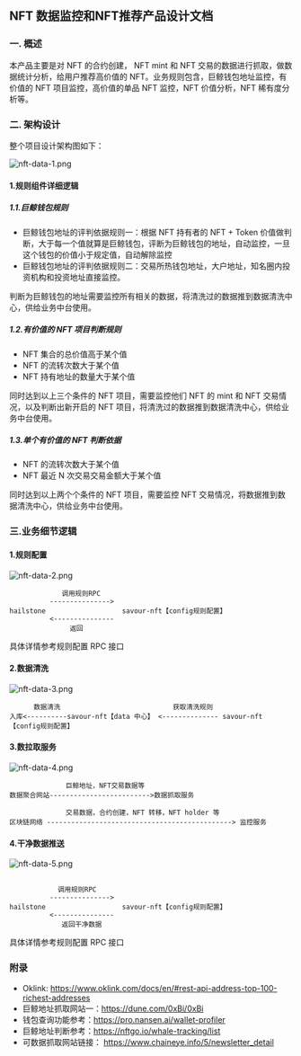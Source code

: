 ## NFT 数据监控和NFT推荐产品设计文档

### 一. 概述

本产品主要是对 NFT 的合约创建，  NFT mint 和  NFT 交易的数据进行抓取，做数据统计分析，给用户推荐高价值的 NFT。业务规则包含，巨鲸钱包地址监控，有价值的 NFT 项目监控，高价值的单品 NFT 监控，NFT 价值分析，NFT 稀有度分析等。

### 二. 架构设计

整个项目设计架构图如下：

![nft-data-1.png](https://github.com/savour-labs/savour-docs-chinese/blob/main/images/nft-data-1.png)

#### 1.规则组件详细逻辑

##### 1.1.巨鲸钱包规则

- 巨鲸钱包地址的评判依据规则一：根据 NFT 持有者的 NFT + Token 价值做判断，大于每一个值就算是巨鲸钱包，评断为巨鲸钱包的地址，自动监控，一旦这个钱包的价值小于规定值，自动解除监控
- 巨鲸钱包地址的评判依据规则二：交易所热钱包地址，大户地址，知名圈内投资机构和投资地址直接监控。

判断为巨鲸钱包的地址需要监控所有相关的数据，将清洗过的数据推到数据清洗中心，供给业务中台使用。

##### 1.2.有价值的 NFT 项目判断规则

- NFT 集合的总价值高于某个值
- NFT 的流转次数大于某个值
- NFT 持有地址的数量大于某个值

同时达到以上三个条件的 NFT 项目，需要监控他们 NFT 的 mint 和 NFT 交易情况，以及判断出新开启的 NFT 项目，将清洗过的数据推到数据清洗中心，供给业务中台使用。

##### 1.3.单个有价值的 NFT 判断依据

- NFT 的流转次数大于某个值
- NFT 最近 N 次交易交易金额大于某个值

同时达到以上两个个条件的 NFT 项目，需要监控 NFT 交易情况，将数据推到数据清洗中心，供给业务中台使用。


### 三.业务细节逻辑

#### 1.规则配置

![nft-data-2.png](https://github.com/savour-labs/savour-docs-chinese/blob/main/images/nft-data-2.png)


```
             调用规则RPC
          --------------->
hailstone                   savour-nft【config规则配置】
          <---------------
               返回
```

               
具体详情参考规则配置 RPC 接口


#### 2.数据清洗

![nft-data-3.png](https://github.com/savour-labs/savour-docs-chinese/blob/main/images/nft-data-3.png)


```
      数据清洗                            获取清洗规则
入库<----------savour-nft【data 中心】 <-------------- savour-nft【config规则配置】

```

#### 3.数拉取服务

![nft-data-4.png](https://github.com/savour-labs/savour-docs-chinese/blob/main/images/nft-data-4.png)


```              
              巨鲸地址，NFT交易数据等
数据聚合网站------------------------->数据抓取服务
              
              交易数据，合约创建，NFT 转移，NFT holder 等
区块链网络 ----------------------------------------------> 监控服务
```
              
#### 4.干净数据推送

![nft-data-5.png](https://github.com/savour-labs/savour-docs-chinese/blob/main/images/nft-data-5.png)

```

            调用规则RPC
          --------------->
hailstone                   savour-nft【config规则配置】
          <---------------
             返回干净数据
```

具体详情参考规则配置 RPC 接口 

### 附录

- Oklink: https://www.oklink.com/docs/en/#rest-api-address-top-100-richest-addresses
- 巨鲸地址抓取网站一：https://dune.com/0xBi/0xBi
- 钱包查询功能参考：https://pro.nansen.ai/wallet-profiler
- 巨鲸地址判断参考：https://nftgo.io/whale-tracking/list
- 可数据抓取网站链接： https://www.chaineye.info/5/newsletter_detail

